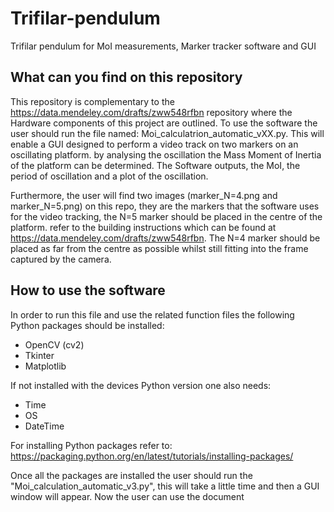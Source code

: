 # Trifilar-pendulum
Trifilar pendulum for MoI measurements, Marker tracker software and GUI

## What can you find on this repository
This repository is complementary to the https://data.mendeley.com/drafts/zww548rfbn repository where the Hardware components of this project are outlined.
To use the software the user should run the file named: Moi_calculatrion_automatic_vXX.py. This will enable a GUI designed to perform a video track on two markers on an oscillating platform. by analysing the oscillation the Mass Moment of Inertia of the platform can be determined. The Software outputs, the MoI, the period of oscillation and a plot of the oscillation. 


Furthermore, the user will find two images (marker_N=4.png and marker_N=5.png) on this repo, they are the markers that the software uses for the video tracking, the N=5 marker should be placed in the centre of the platform. refer to the building instructions which can be found at https://data.mendeley.com/drafts/zww548rfbn. The N=4 marker should be placed as far from the centre as possible whilst still fitting into the frame captured by the camera.

## How to use the software
In order to run this file and use the related function files the following Python packages should be installed:
  * OpenCV (cv2)
  * Tkinter
  * Matplotlib

 If not installed with the devices Python version one also needs:
 
  * Time
  * OS
  * DateTime

For installing Python packages refer to: https://packaging.python.org/en/latest/tutorials/installing-packages/

Once all the packages are installed the user should run the "Moi_calculation_automatic_v3.py", this will take a little time and then a GUI window will appear. Now the user can use the document 
